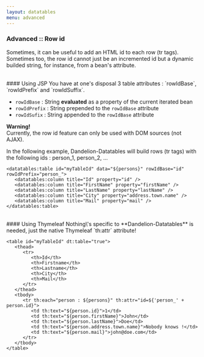 ```yaml
---
layout: datatables
menu: advanced
---
```


### Advanced :: Row id

Sometimes, it can be useful to add an HTML id to each row (tr tags). Sometimes too, the row id cannot just be an incremented id but a dynamic builded string, for instance, from a bean\'s attribute.

<br />
#### Using JSP
You have at one's disposal 3 table attributes : `rowIdBase`, `rowIdPrefix` and `rowIdSuffix`.

 * `rowIdBase` : String **evaluated** as a property of the current iterated bean
 * `rowIdPrefix` : String prepended to the `rowIdBase` attribute
 * `rowIdSufix` : String appended to the `rowIdBase` attribute

<p class="alert alert-warn"><strong>Warning!</strong><br /> Currently, the row id feature can only be used with DOM sources (not AJAX).</p>

In the following example, Dandelion-Datatables will build rows (tr tags) with the following ids : person_1, person_2, \...

	<datatables:table id="myTableId" data="${persons}" rowIdBase="id" rowIdPrefix="person_">
	   <datatables:column title="Id" property="id" />
	   <datatables:column title="FirstName" property="firstName" />
	   <datatables:column title="LastName" property="lastName" />
	   <datatables:column title="City" property="address.town.name" />
	   <datatables:column title="Mail" property="mail" />
	</datatables:table>

<br />
#### Using Thymeleaf
Nothing\'s specific to **Dandelion-Datatables** is needed, just the native Thymeleaf `th:attr` attribute!

	<table id="myTableId" dt:table="true">
	   <thead>
	      <tr>
	         <th>Id</th>
	         <th>Firstname</th>
	         <th>Lastname</th>
	         <th>City</th>
	         <th>Mail</th>
	      </tr>
	   </thead>
	   <tbody>
	      <tr th:each="person : ${persons}" th:attr="id=${'person_' + person.id}">
	         <td th:text="${person.id}">1</td>
	         <td th:text="${person.firstName}">John</td>
	         <td th:text="${person.lastName}">Doe</td>
	         <td th:text="${person.address.town.name}">Nobody knows !</td>
	         <td th:text="${person.mail}">john@doe.com</td>
	      </tr>
	   </tbody>
	</table>
